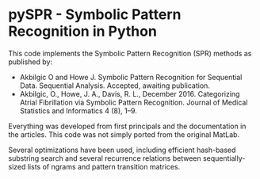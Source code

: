 # pySPR - Symbolic Pattern Recognition in Python

This code implements the Symbolic Pattern Recognition (SPR) methods as published by:
- Akbilgic O and Howe J. Symbolic Pattern Recognition for Sequential Data. Sequential Analysis. Accepted, awaiting publication.
- Akbilgic, O., Howe, J. A., Davis, R. L., December 2016. Categorizing Atrial Fibrillation via Symbolic Pattern Recognition. Journal of Medical Statistics and Informatics 4 (8), 1–9.

Everything was developed from first principals and the documentation in the articles. This code was not simply ported from the original MatLab.

Several optimizations have been used, including efficient hash-based substring search and several recurrence relations between sequentially-sized lists of ngrams and pattern transition matrices.
